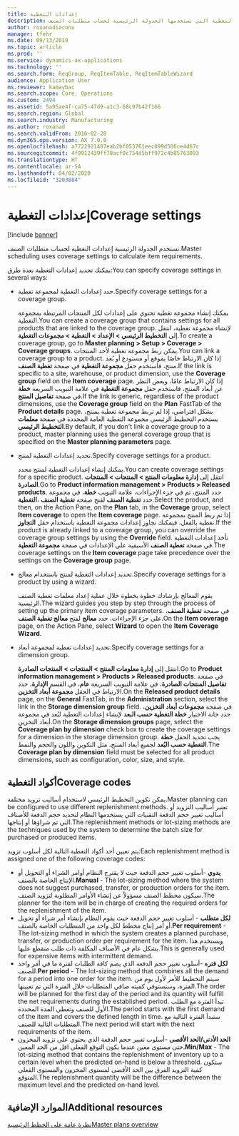 ```yaml
---
title: إعدادات التغطية
description: يوفر هذا الموضوع معلومات حول إعدادات التغطية التي تستخدمها الجدولة الرئيسية لحساب متطلبات الصنف.
author: roxanadiaconu
manager: tfehr
ms.date: 09/13/2019
ms.topic: article
ms.prod: ''
ms.service: dynamics-ax-applications
ms.technology: ''
ms.search.form: ReqGroup, ReqItemTable, ReqItemTableWizard
audience: Application User
ms.reviewer: kamaybac
ms.search.scope: Core, Operations
ms.custom: 2494
ms.assetid: 5a95ae4f-ca75-47d9-a1c3-68c97b42f166
ms.search.region: Global
ms.search.industry: Manufacturing
ms.author: roxanad
ms.search.validFrom: 2016-02-28
ms.dyn365.ops.version: AX 7.0.0
ms.openlocfilehash: a7722921407eab2bf053761eec099d506ce4d67c
ms.sourcegitcommit: 4f9912439ff78acf0c754d5bff972c4b85763093
ms.translationtype: HT
ms.contentlocale: ar-SA
ms.lasthandoff: 04/02/2020
ms.locfileid: "3203884"
---
```

# <a name="coverage-settings"></a><span data-ttu-id="77ea6-103">إعدادات التغطية</span><span class="sxs-lookup"><span data-stu-id="77ea6-103">Coverage settings</span></span>

[!include [banner](../includes/banner.md)]

<span data-ttu-id="77ea6-104">تستخدم الجدولة الرئيسية إعدادات التغطية لحساب متطلبات الصنف.</span><span class="sxs-lookup"><span data-stu-id="77ea6-104">Master scheduling uses coverage settings to calculate item requirements.</span></span>

<span data-ttu-id="77ea6-105">يمكنك تحديد إعدادات التغطية بعدة طرق:</span><span class="sxs-lookup"><span data-stu-id="77ea6-105">You can specify coverage settings in several ways:</span></span>

- <span data-ttu-id="77ea6-106">حدد إعدادات التغطية لمجموعة تغطية.</span><span class="sxs-lookup"><span data-stu-id="77ea6-106">Specify coverage settings for a coverage group.</span></span>

    <span data-ttu-id="77ea6-107">يمكنك إنشاء مجموعة تغطية تحتوي على إعدادات لكل المنتجات المرتبطة بمجموعة التغطية.</span><span class="sxs-lookup"><span data-stu-id="77ea6-107">You can create a coverage group that contains settings for all products that are linked to the coverage group.</span></span> <span data-ttu-id="77ea6-108">لإنشاء مجموعة تغطية، انتقل إلى **التخطيط الرئيسي &gt; الإعداد &gt; التغطية &gt; مجموعات التغطية**.</span><span class="sxs-lookup"><span data-stu-id="77ea6-108">To create a coverage group, go to **Master planning &gt; Setup &gt; Coverage &gt; Coverage groups**.</span></span> <span data-ttu-id="77ea6-109">يمكن ربط مجموعة تغطية لأحد المنتجات.</span><span class="sxs-lookup"><span data-stu-id="77ea6-109">You can link a coverage group to a product.</span></span> <span data-ttu-id="77ea6-110">إذا كان الارتباط خاصًا بموقع أو مستودع أو بُعد منتج، فاستخدم حقل **مجموعة التغطية** في صفحة **تغطية الصنف**.</span><span class="sxs-lookup"><span data-stu-id="77ea6-110">If the link is specific to a site, warehouse, or product dimension, use the **Coverage group** field on the **Item coverage** page.</span></span> <span data-ttu-id="77ea6-111">إذا كان الارتباط عامًا، وبغض النظر عن أبعاد المنتج، فاستخدم حقل **مجموعة التغطية** في علامة التبويب السريعة **خطة** في صفحة **تفاصيل المنتج**.</span><span class="sxs-lookup"><span data-stu-id="77ea6-111">If the link is generic, regardless of the product dimensions, use the **Coverage group** field on the **Plan** FastTab of the **Product details** page.</span></span> <span data-ttu-id="77ea6-112">بشكل افتراضي، إذا لم تربط مجموعة تغطية بمنتج، يستخدم التخطيط الرئيسي مجموعة التغطية العامة المحددة في صفحة **معلمات التخطيط الرئيسي**.</span><span class="sxs-lookup"><span data-stu-id="77ea6-112">By default, if you don't link a coverage group to a product, master planning uses the general coverage group that is specified on the **Master planning parameters** page.</span></span>

- <span data-ttu-id="77ea6-113">تحديد إعدادات التغطية لمنتج.</span><span class="sxs-lookup"><span data-stu-id="77ea6-113">Specify coverage settings for a product.</span></span>

    <span data-ttu-id="77ea6-114">يمكنك إنشاء إعدادات التغطية لمنتج محدد.</span><span class="sxs-lookup"><span data-stu-id="77ea6-114">You can create coverage settings for a specific product.</span></span> <span data-ttu-id="77ea6-115">انتقل إلى **إدارة معلومات المنتج‬ &gt; المنتجات &gt; المنتجات الصادرة**.</span><span class="sxs-lookup"><span data-stu-id="77ea6-115">Go to **Product information management &gt; Products &gt; Released products**.</span></span> <span data-ttu-id="77ea6-116">حدد المنتج، ثم في جزء الإجراءات، علامة التبويب **خطة**، في مجموعة **التغطية‏‎**، حدد **تغطية الصنف** لفتح صفحة **تغطية الصنف**.</span><span class="sxs-lookup"><span data-stu-id="77ea6-116">Select the product, and then, on the Action Pane, on the **Plan** tab, in the **Coverage** group, select **Item coverage** to open the **Item coverage** page.</span></span> <span data-ttu-id="77ea6-117">إذا تم ربط المنتج بمجموعة تغطية بالفعل، فيمكنك تجاوز إعدادات مجموعة التغطية باستخدام حقل **التجاوز**.</span><span class="sxs-lookup"><span data-stu-id="77ea6-117">If the product is already linked to a coverage group, you can override the coverage group settings by using the **Override** field.</span></span> <span data-ttu-id="77ea6-118">تأخذ إعدادات التغطية في صفحة **تغطية الصنف** الأسبقية على الإعدادات في صفحة **مجموعة التغطية**.</span><span class="sxs-lookup"><span data-stu-id="77ea6-118">The coverage settings on the **Item coverage** page take precedence over the settings on the **Coverage group** page.</span></span>

- <span data-ttu-id="77ea6-119">تحديد إعدادات التغطية لمنتج باستخدام معالج.</span><span class="sxs-lookup"><span data-stu-id="77ea6-119">Specify coverage settings for a product by using a wizard.</span></span>

    <span data-ttu-id="77ea6-120">يقوم المعالج بإرشادك خطوة بخطوة خلال عملية إعداد معلمات تغطية الصنف الرئيسية.‬</span><span class="sxs-lookup"><span data-stu-id="77ea6-120">The wizard guides you step by step through the process of setting up the primary item coverage parameters.</span></span> <span data-ttu-id="77ea6-121">في صفحة **تغطية الصنف**، على جزء الإجراءات، حدد **معالج** لفتح **معالج تغطية الصنف**.</span><span class="sxs-lookup"><span data-stu-id="77ea6-121">On the **Item coverage** page, on the Action Pane, select **Wizard** to open the **Item Coverage Wizard**.</span></span>

- <span data-ttu-id="77ea6-122">تحديد إعدادات تغطية لمجموعة أبعاد.</span><span class="sxs-lookup"><span data-stu-id="77ea6-122">Specify coverage settings for a dimension group.</span></span>

    <span data-ttu-id="77ea6-123">انتقل إلى **إدارة معلومات المنتج‬ &gt; المنتجات &gt; المنتجات الصادرة**.</span><span class="sxs-lookup"><span data-stu-id="77ea6-123">Go to **Product information management &gt; Products &gt; Released products**.</span></span> <span data-ttu-id="77ea6-124">في صفحة **تفاصيل المنتجات الصادرة‬**، في علامة التبويب السريعة **عام**، في القسم **الإدارة**، حدد الارتباط في الحقل **مجموعة أبعاد التخزين**.</span><span class="sxs-lookup"><span data-stu-id="77ea6-124">On the **Released product details** page, on the **General** FastTab, in the **Administration** section, select the link in the **Storage dimension group** field.</span></span> <span data-ttu-id="77ea6-125">في صفحة **مجموعات أبعاد التخزين**، حدد خانة الاختيار **خطة التغطية حسب البعد** لإنشاء إعدادات التغطية لبُعد في مجموعة أبعاد التخزين.</span><span class="sxs-lookup"><span data-stu-id="77ea6-125">On the **Storage dimension groups** page, select the **Coverage plan by dimension** check box to create the coverage settings for a dimension in the storage dimension group.</span></span> <span data-ttu-id="77ea6-126">يجب تحديد الحقل **خطة التغطية حسب البُعد** لجميع أبعاد المنتج، مثل التكوين واللون والحجم والنمط.</span><span class="sxs-lookup"><span data-stu-id="77ea6-126">The **Coverage plan by dimension** field must be selected for all product dimensions, such as configuration, color, size, and style.</span></span>


## <a name="coverage-codes"></a><span data-ttu-id="77ea6-127">أكواد التغطية</span><span class="sxs-lookup"><span data-stu-id="77ea6-127">Coverage codes</span></span>

<span data-ttu-id="77ea6-128">يمكن تكوين التخطيط الرئيسي لاستخدام أساليب تزويد مختلفة.</span><span class="sxs-lookup"><span data-stu-id="77ea6-128">Master planning can be configured to use different replenishment methods.</span></span> <span data-ttu-id="77ea6-129">تعتبر أساليب التزويد أو أساليب تغيير حجم الدفعة التقنيات التي يستخدمها النظام لتحديد حجم الدفعة للأصناف التي تم شراؤها أو إنتاجها.</span><span class="sxs-lookup"><span data-stu-id="77ea6-129">The replenishment methods or lot-sizing methods are the techniques used by the system to determine the batch size for purchased or produced items.</span></span> 

<span data-ttu-id="77ea6-130">يتم تعيين أحد أكواد التغطية التالية لكل أسلوب تزويد:</span><span class="sxs-lookup"><span data-stu-id="77ea6-130">Each replenishment method is assigned one of the following coverage codes:</span></span>

- <span data-ttu-id="77ea6-131">**يدوي** -أسلوب تغيير حجم الدفعة حيث لا يقترح النظام أوامر الشراء أو التحويل أو الإنتاج الخاصة بالصنف.</span><span class="sxs-lookup"><span data-stu-id="77ea6-131">**Manual** - The lot-sizing method where the system does not suggest purchased, transfer, or production orders for the item.</span></span> <span data-ttu-id="77ea6-132">سيكون مخطط الصنف مسؤولاً عن إنشاء الأوامر المطلوبة لتزويد الصنف.</span><span class="sxs-lookup"><span data-stu-id="77ea6-132">The planner for the item will be in charge of creating the required orders for the replenishment of the item.</span></span>
- <span data-ttu-id="77ea6-133">**لكل متطلب** - أسلوب تغيير حجم الدفعة حيث يقوم النظام بإنشاء أمر شراء أو تحويل أو أمر إنتاج مخطط لكل واحد من المتطلبات الخاصة بالصنف.</span><span class="sxs-lookup"><span data-stu-id="77ea6-133">**Per requirement** - The lot-sizing method in which the system creates a planned purchase, transfer, or production order per requirement for the item.</span></span> <span data-ttu-id="77ea6-134">ويستخدم هذا بشكل عام في الأصناف المكلفة ذات طلب متقطع عليها.</span><span class="sxs-lookup"><span data-stu-id="77ea6-134">This is generally used for expensive items with intermittent demand.</span></span>  
- <span data-ttu-id="77ea6-135">**لكل فتره** -أسلوب تغيير حجم الدفعة الذي يضم كافة الطلبات لفترة ما في أمر واحد للصنف.</span><span class="sxs-lookup"><span data-stu-id="77ea6-135">**Per period** - The lot-sizing method that combines all the demand for a period into one order for the item.</span></span> <span data-ttu-id="77ea6-136">سيتم التخطيط للأمر لأول يوم من الفترة، وستستوفي كميته صافي المتطلبات خلال الفترة التي تم تعيينها.</span><span class="sxs-lookup"><span data-stu-id="77ea6-136">The order will be planned for the first day of the period and its quantity will fulfill the net requirements during the established period.</span></span> <span data-ttu-id="77ea6-137">تبدأ الفترة مع الطلب الأول للصنف وتغطي المدة المحددة.</span><span class="sxs-lookup"><span data-stu-id="77ea6-137">The period starts with the first demand of the item and covers the defined length in time.</span></span> <span data-ttu-id="77ea6-138">ستبدأ الفترة التالية مع المتطلبات التالية للصنف.</span><span class="sxs-lookup"><span data-stu-id="77ea6-138">The next period will start with the next requirements of the item.</span></span>
- <span data-ttu-id="77ea6-139">**الحد الأدنى/الحد الأقصى** -أسلوب تغيير حجم الدفعة الذي يحتوي على تزويد المخزون حتى مستوى معين عندما يكون التوقع الفعلي اقل من الحد المعين.</span><span class="sxs-lookup"><span data-stu-id="77ea6-139">**Min/Max** - The lot-sizing method that contains the replenishment of inventory up to a certain level when the predicted on-hand is below a threshold.</span></span> <span data-ttu-id="77ea6-140">ستكون كمية التزويد الفرق بين الحد الأقصى لمستوى المخزون والمستوى الفعلي المتوقع.</span><span class="sxs-lookup"><span data-stu-id="77ea6-140">The replenishment quantity will be the difference between the maximum level and the predicted on-hand level.</span></span>


## <a name="additional-resources"></a><span data-ttu-id="77ea6-141">الموارد الإضافية</span><span class="sxs-lookup"><span data-stu-id="77ea6-141">Additional resources</span></span>

[<span data-ttu-id="77ea6-142">نظرة عامة على الخطط الرئيسية</span><span class="sxs-lookup"><span data-stu-id="77ea6-142">Master plans overview</span></span>](master-plans.md)
